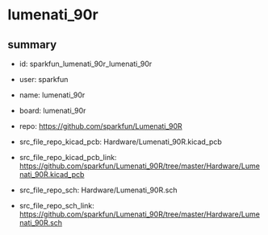 # lumenati_90r
 
## summary 
* id: sparkfun_lumenati_90r_lumenati_90r
* user: sparkfun
* name: lumenati_90r
* board: lumenati_90r
* repo: https://github.com/sparkfun/Lumenati_90R
* src_file_repo_kicad_pcb: Hardware/Lumenati_90R.kicad_pcb
* src_file_repo_kicad_pcb_link: https://github.com/sparkfun/Lumenati_90R/tree/master/Hardware/Lumenati_90R.kicad_pcb


* src_file_repo_sch: Hardware/Lumenati_90R.sch
* src_file_repo_sch_link: https://github.com/sparkfun/Lumenati_90R/tree/master/Hardware/Lumenati_90R.sch






